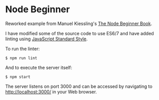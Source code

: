 Node Beginner
=============

Reworked example from Manuel Kiessling's
[The Node Beginner Book](https://leanpub.com/nodebeginner).

I have modified some of the source code to use ES6/7 and have added linting
using [JavaScript Standard Style](https://standardjs.com/).

To run the linter:

```
$ npm run lint
```

And to execute the server itself:

```
$ npm start
```

The server listens on port 3000 and can be accessed by navigating to
[http://localhost:3000/](http://localhost:3000/) in your Web browser.
